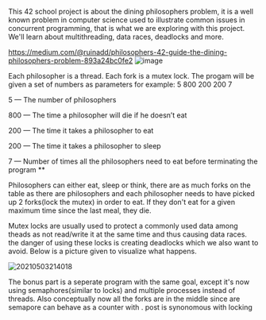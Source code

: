 
This 42 school project is about the dining philosophers problem, it is a well known problem in computer science used to illustrate common issues in concurrent programming,
that is what we are exploring with this project. We'll learn about multithreading, data races, deadlocks and more.

https://medium.com/@ruinadd/philosophers-42-guide-the-dining-philosophers-problem-893a24bc0fe2
![image](https://github.com/Rikkopanda/philoshophers/assets/101322592/7c934de7-fcc3-4b77-ba8d-cf63eef2bc9d)


Each philosopher is a thread.
Each fork is a mutex lock.
The progam will be given a set of numbers as parameters for example:
5 800 200 200 7

5 — The number of philosophers

800 — The time a philosopher will die if he doesn’t eat

200 — The time it takes a philosopher to eat

200 — The time it takes a philosopher to sleep

7 — Number of times all the philosophers need to eat before terminating the program **


Philosophers can either eat, sleep or think, there are as much forks on the table as there are philosophers and each philosopher needs
to have picked up 2 forks(lock the mutex) in order to eat. If they don't eat for a given maximum time since the last meal, they die.

Mutex locks are usually used to protect a commonly used data among theads as not read/write it at the same time and thus causing data races.
the danger of using these locks is creating deadlocks which we also want to avoid.
Below is a picture given to visualize what happens.

![20210503214018](https://github.com/Rikkopanda/philoshophers/assets/101322592/830f4b78-d0f4-4dfe-9696-5426093055cb)

The bonus part is a seperate program with the same goal, except it's now using semaphores(similar to locks) and
multiple processes instead of threads. Also conceptually now all the forks are in the middle since are 
semapore can behave as a counter with . post is synonomous with locking


